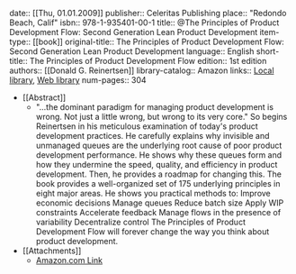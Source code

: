date:: [[Thu, 01.01.2009]]
publisher:: Celeritas Publishing
place:: "Redondo Beach, Calif"
isbn:: 978-1-935401-00-1
title:: @The Principles of Product Development Flow: Second Generation Lean Product Development
item-type:: [[book]]
original-title:: The Principles of Product Development Flow: Second Generation Lean Product Development
language:: English
short-title:: The Principles of Product Development Flow
edition:: 1st edition
authors:: [[Donald G. Reinertsen]]
library-catalog:: Amazon
links:: [Local library](zotero://select/library/items/HM4HEHXJ), [Web library](https://www.zotero.org/users/6520516/items/HM4HEHXJ)
num-pages:: 304

- [[Abstract]]
	- "...the dominant paradigm for managing product development is wrong. Not just a little wrong, but wrong to its very core." So begins Reinertsen in his meticulous examination of today's product development practices. He carefully explains why invisible and unmanaged queues are the underlying root cause of poor product development performance. He shows why these queues form and how they undermine the speed, quality, and efficiency in product development. Then, he provides a roadmap for changing this. The book provides a well-organized set of 175 underlying principles in eight major areas. He shows you practical methods to: Improve economic decisions Manage queues Reduce batch size Apply WIP constraints Accelerate feedback Manage flows in the presence of variability Decentralize control The Principles of Product Development Flow will forever change the way you think about product development.
- [[Attachments]]
	- [Amazon.com Link](https://www.amazon.com/Principles-Product-Development-Flow-Generation/dp/1935401009)